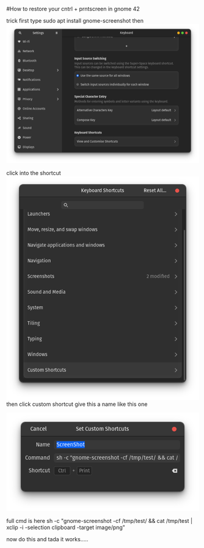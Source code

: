 #How to restore your cntrl + prntscreen in gnome 42

trick 
first type sudo apt install gnome-screenshot
then 
<img src ="./Screenshot from 2022-05-02 00-42-49.png">

click into the shortcut 
<img src ="./Screenshot from 2022-05-02 00-44-50.png">
then click custom shortcut 
give this a name 
like this one 

<img src ="./Screenshot from 2022-05-02 00-49-16.png">

full cmd is here 
sh -c "gnome-screenshot -cf /tmp/test/ && cat /tmp/test | xclip -i -selection clipboard -target image/png"

now do this and tada it works.....
